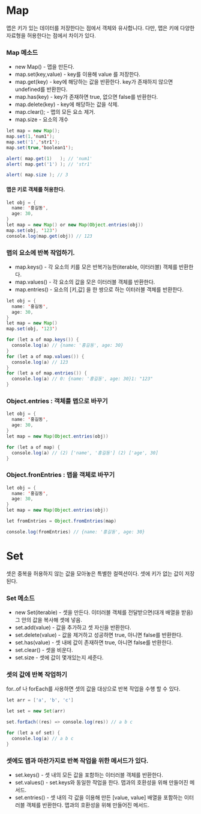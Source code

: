 # Map
맵은 키가 있는 데이터를 저장한다는 점에서 객체와 유사합니다. 다만, 맵은 키에 다양한 자료형을 허용한다는 점에서 차이가 있다.

### Map 메소드
* new Map() - 맵을 만든다.
* map.set(key,value) - key를 이용해 value 를 저장한다.
* map.get(key) - key에 해당하는 값을 반환한다. key가 존재하지 않으면 undefined를 반환한다.
* map.has(key) - key가 존재하면 true, 없으면 false를 반환한다.
* map.delete(key) - key에 해당하는 값을 삭제.
* map.clear(); - 맵의 모든 요소 제거.
* map.size - 요소의 개수
```java
let map = new Map();
map.set(1,'num1');
map.set('1','str1');
map.set(true,'boolean1');

alert( map.get(1)   ); // 'num1'
alert( map.get('1') ); // 'str1'

alert( map.size ); // 3
```

#### 맵은 키로 객체를 허용한다.
```java
let obj = {
  name: '홍길동',
  age: 30,
}
let map = new Map() or new Map(Object.entries(obj))
map.set(obj, '123')
console.log(map.get(obj)) // 123
```

### 맵의 요소에 반복 작업하기.
* map.keys() - 각 요소의 키를 모은 반복가능한(iterable, 이터러블) 객체를 반환한다.
* map.values() - 각 요소의 값을 모은 이터러블 객체를 반환한다.
* map.entries() - 요소의 [키,값] 을 한 쌍으로 하는 이터러블 객체를 반환한다.

```java
let obj = {
  name: '홍길동',
  age: 30,
}
let map = new Map()
map.set(obj, '123')

for (let a of map.keys()) {
  console.log(a) // {name: '홍길동', age: 30}
}
for (let a of map.values()) {
  console.log(a) // 123
}
for (let a of map.entries()) {
  console.log(a) // 0: {name: '홍길동', age: 30}1: "123"
}
```
### Object.entries : 객체를 맵으로 바꾸기

```java
let obj = {
  name: '홍길동',
  age: 30,
}
let map = new Map(Object.entries(obj))

for (let a of map) {
  console.log(a) // (2) ['name', '홍길동'] (2) ['age', 30]
}
```
### Object.fronEntries : 맵을 객체로 바꾸기
```java
let obj = {
  name: '홍길동',
  age: 30,
}
let map = new Map(Object.entries(obj))

let fromEntries = Object.fromEntries(map)

console.log(fromEntries) // {name: '홍길동', age: 30}
```
# Set
셋은 중복을 허용하지 않는 값을 모아놓은 특별한 컬렉션이다. 셋에 키가 없는 값이 저장된다.

### Set 메소드
* new Set(iterable) - 셋을 만든다. 이터러블 객체를 전달받으면(대개 배열을 받음) 그 안의 값을 복사해 셋에 넣음.
* set.add(value) - 값을 추가하고 셋 자신을 반환한다.
* set.delete(value) - 값을 제거하고 성공하면 true, 아니면 false를 반환한다.
* set.has(value) - 셋 내에 값이 존재하면 true, 아니면 false를 반환한다.
* set.clear() - 셋을 비운다.
* set.size - 셋에 값이 몇개있는지 세준다.

### 셋의 값에 반복 작업하기
for..of 나 forEach를 사용하면 셋의 값을 대상으로 반복 작업을 수행 할 수 있다.
```java
let arr = ['a', 'b', 'c']

let set = new Set(arr)

set.forEach((res) => console.log(res)) // a b c

for (let a of set) {
  console.log(a) // a b c
}
```
### 셋에도 맵과 마찬가지로 반복 작업을 위한 메서드가 있다.
* set.keys() - 셋 내의 모든 값을 포함하는 이터러블 객체를 반환한다.
* set.values() - set.keys와 동일한 작업을 한다. 맵과의 호환성을 위해 만들어진 메서드.
* set.entries() - 셋 내의 각 값을 이용해 만든 [value, value] 배열을 포함하는 이터러블 객체를 반환한다. 맵과의 호환성을 위해 만들어진 메서드.
